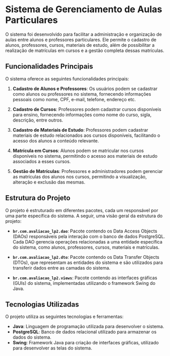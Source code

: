# Sistema de Gerenciamento de Aulas Particulares

O sistema foi desenvolvido para facilitar a administração e organização de aulas entre alunos e professores particulares. Ele permite o cadastro de alunos, professores, cursos, materiais de estudo, além de possibilitar a realização de matrículas em cursos e a gestão completa dessas matrículas.

## Funcionalidades Principais

O sistema oferece as seguintes funcionalidades principais:

1. **Cadastro de Alunos e Professores**: Os usuários podem se cadastrar como alunos ou professores no sistema, fornecendo informações pessoais como nome, CPF, e-mail, telefone, endereço etc.

2. **Cadastro de Cursos**: Professores podem cadastrar cursos disponíveis para ensino, fornecendo informações como nome do curso, sigla, descrição, entre outros.

3. **Cadastro de Materiais de Estudo**: Professores podem cadastrar materiais de estudo relacionados aos cursos disponíveis, facilitando o acesso dos alunos a conteúdo relevante.

4. **Matrícula em Cursos**: Alunos podem se matricular nos cursos disponíveis no sistema, permitindo o acesso aos materiais de estudo associados a esses cursos.

5. **Gestão de Matrículas**: Professores e administradores podem gerenciar as matrículas dos alunos nos cursos, permitindo a visualização, alteração e exclusão das mesmas.

## Estrutura do Projeto

O projeto é estruturado em diferentes pacotes, cada um responsável por uma parte específica do sistema. A seguir, uma visão geral da estrutura do projeto:

- **`br.com.avaliacao_lp2.dao`**: Pacote contendo os Data Access Objects (DAOs) responsáveis pela interação com o banco de dados PostgreSQL. Cada DAO gerencia operações relacionadas a uma entidade específica do sistema, como alunos, professores, cursos, materiais e matrículas.

- **`br.com.avaliacao_lp2.dto`**: Pacote contendo os Data Transfer Objects (DTOs), que representam as entidades do sistema e são utilizados para transferir dados entre as camadas do sistema.

- **`br.com.avaliacao_lp2.views`**: Pacote contendo as interfaces gráficas (GUIs) do sistema, implementadas utilizando o framework Swing do Java.

## Tecnologias Utilizadas

O projeto utiliza as seguintes tecnologias e ferramentas:

- **Java**: Linguagem de programação utilizada para desenvolver o sistema.
- **PostgreSQL**: Banco de dados relacional utilizado para armazenar os dados do sistema.
- **Swing**: Framework Java para criação de interfaces gráficas, utilizado para desenvolver as telas do sistema.
